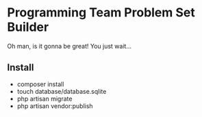 # Programming Team Problem Set Builder
Oh man, is it gonna be great! You just wait...

## Install
* composer install
* touch database/database.sqlite
* php artisan migrate
* php artisan vendor:publish
